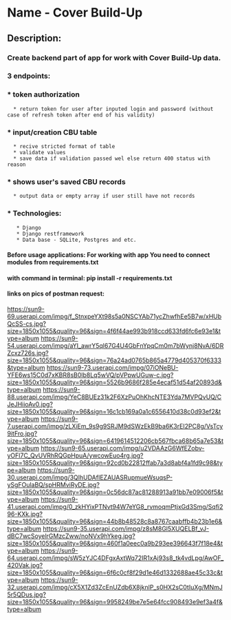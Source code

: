 # Name - Cover Build-Up


## Description:

### Create backend part of app for work with Cover Build-Up data.


### 3 endpoints: 

### * token authorization
      * return token for user after inputed login and password (without case of refresh token after end of his validity)


### * input/creation CBU table
      * recive stricted format of table
      * validate values
      * save data if validation passed wel else return 400 status with reason


### * shows user's saved CBU records 
      * output data or empty array if user still have not records


### * Technologies:
       * Django
       * Django restframework
       * Data base - SQLite, Postgres and etc.


#### Before usage applications: For working with app You need to connect modules from requirements.txt
#### with command in terminal: pip install -r requirements.txt


#### links on pics of postman request:
https://sun9-69.userapi.com/impg/f_StnxpeYXt98s5a0NSCYAb71ycZhwfhEe5B7w/xHUbQcSS-cs.jpg?size=1850x1055&quality=96&sign=4f6f44ae993b918ccd633fd6fc6e93e1&type=album
https://sun9-54.userapi.com/impg/aYI_awrY5ql67G4U4GbFnYpqCm0m7bWynj8NvA/6DRZcxz726s.jpg?size=1850x1055&quality=96&sign=76a24ad0765b865a4779d405370f6333&type=album
https://sun9-73.userapi.com/impg/07iONeBU-YFE6ws15C0d7xKBR8sB0lb8Lq5wVQ/pVPpwUGuw-c.jpg?size=1850x1055&quality=96&sign=5526b9686f285e4ecaf51d54af20893d&type=album
https://sun9-88.userapi.com/impg/YeC8BUEz31k2F6XzPuOhKhcNTE3Yda7MVPQvUQ/CJeJHiioAv0.jpg?size=1850x1055&quality=96&sign=16c1cb169a0a1c6556410d38c0d93ef2&type=album
https://sun9-7.userapi.com/impg/zLXiEm_9s9g9SRJM9dSWzEkB9ba6K3rEI2PC8g/VsTcy9itFro.jpg?size=1850x1055&quality=96&sign=6419614512206cb567fbca68b65a7e53&type=album
https://sun9-65.userapi.com/impg/u2VDAAzG6WfEZobv-yOFl7C_QvUVRhRQGpHpuA/ywcowEuo4rg.jpg?size=1850x1055&quality=96&sign=92cd0b22812ffab7a3d8abf4a1fd9c98&type=album
https://sun9-30.userapi.com/impg/3QIhUDAfIEZAUASRupmueWsuqsP-ySgFOulaBQ/spHRMviRyDE.jpg?size=1850x1055&quality=96&sign=0c56dc87ac81288913a91bb7e09006f5&type=album
https://sun9-41.userapi.com/impg/0_zkHYixPTNvt94W7eYG8_rvmoqmPtjxGd3Smg/Sqfi296-KXk.jpg?size=1850x1055&quality=96&sign=44b8b48528c8a8767caabffb4b23b1e6&type=album
https://sun9-35.userapi.com/impg/z8sM8Gl5XUQELBf_vJ-dBC7wcSoyelrGMzcZww/noNVx9hYkeg.jpg?size=1850x1055&quality=96&sign=460f1a0eec0a9b293ee396643f7f18e4&type=album
https://sun9-64.userapi.com/impg/sW5zYJC4DFgxAxtWq72IR1xAj93s8_tk4vdLpg/AwOF_420Vak.jpg?size=1850x1055&quality=96&sign=6f6c0cf8f29d1e46d1332688ae45c33c&type=album
https://sun9-32.userapi.com/impg/cX5X1Zd3ZcEnUZdb6X8jknlP_s0HX2sC0tIuXg/MNmJ5r5QDus.jpg?size=1850x1055&quality=96&sign=9958249be7e5e64fcc908493e9ef3a4f&type=album
